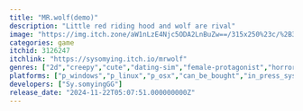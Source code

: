 ```yaml
---
title: "MR.wolf(demo)"
description: "Little red riding hood and wolf are rival"
image: "https://img.itch.zone/aW1nLzE4Njc5ODA2LnBuZw==/315x250%23c/%2B3x1sF.png"
categories: game
itchid: 3126247
itchlink: "https://sysomying.itch.io/mrwolf"
genres: ["2d","creepy","cute","dating-sim","female-protagonist","horror","indie","no-ai","romance","visual-novel","yandere"]
platforms: ["p_windows","p_linux","p_osx","can_be_bought","in_press_system"]
developers: ["Sy.somyingGG"]
release_date: "2024-11-22T05:07:51.000000000Z"
---
```


